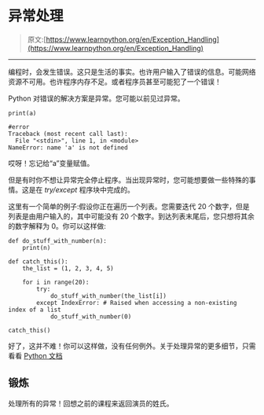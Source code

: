 # 异常处理

> 原文:[https://www.learnpython.org/en/Exception_Handling](https://www.learnpython.org/en/Exception_Handling)

* * *

编程时，会发生错误。这只是生活的事实。也许用户输入了错误的信息。可能网络资源不可用。也许程序内存不足。或者程序员甚至可能犯了一个错误！

Python 对错误的解决方案是异常。您可能以前见过异常。

```
print(a)

#error
Traceback (most recent call last):
  File "<stdin>", line 1, in <module>
NameError: name 'a' is not defined 
```

哎呀！忘记给“a”变量赋值。

但是有时你不想让异常完全停止程序。当出现异常时，您可能想要做一些特殊的事情。这是在 *try/except* 程序块中完成的。

这里有一个简单的例子:假设你正在遍历一个列表。您需要迭代 20 个数字，但是列表是由用户输入的，其中可能没有 20 个数字。到达列表末尾后，您只想将其余的数字解释为 0。你可以这样做:

```
def do_stuff_with_number(n):
    print(n)

def catch_this():
    the_list = (1, 2, 3, 4, 5)

    for i in range(20):
        try:
            do_stuff_with_number(the_list[i])
        except IndexError: # Raised when accessing a non-existing index of a list
            do_stuff_with_number(0)

catch_this() 
```

好了，这并不难！你可以这样做，没有任何例外。关于处理异常的更多细节，只需看看 [Python 文档](http://docs.python.org/tutorial/errors.html#handling-exceptions)

## 锻炼

处理所有的异常！回想之前的课程来返回演员的姓氏。